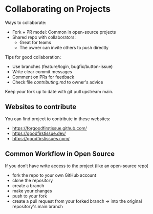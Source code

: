# Collaborating on Projects

Ways to collaborate:

- Fork + PR model: Common in open-source projects
- Shared repo with collaborators:
  - Great for teams
  - The owner can invite others to push directly

Tips for good collaboration:

- Use branches (feature/login, bugfix/button-issue)
- Write clear commit messages
- Comment on PRs for feedback
- Check file _contributing.md_ to owner's advice

Keep your fork up to date with git pull upstream main.

## Websites to contribute

You can find project to contribute in these websites:

- https://forgoodfirstissue.github.com/
- https://goodfirstissue.dev/
- https://goodfirstissues.com/

## Common Workflow in Open Source

If you don’t have write access to the project (like an open-source repo)

- fork the repo to your own GitHub account
- clone the repository
- create a branch
- make your changes
- push to your fork
- create a pull request from your forked branch → into the original repository's main branch
